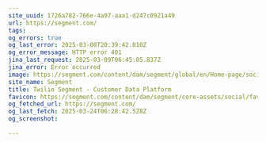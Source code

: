 ```yaml
---
site_uuid: 1726a782-766e-4a97-aaa1-d247c0921a49
url: https://segment.com/
tags: 
og_errors: true
og_last_error: 2025-03-08T20:39:42.810Z
og_error_message: HTTP error 401
jina_last_request: 2025-03-09T06:45:05.837Z
jina_error: Error occurred
image: https://segment.com/content/dam/segment/global/en/Home-page/social-image/OgHome-470ccd9554a990c639ff23e47ef287e6.png
site_name: Segment
title: Twilio Segment - Customer Data Platform
favicon: https://segment.com/content/dam/segment/core-assets/social/favicon-32x32.png
og_fetched_url: https://segment.com/
og_last_fetch: 2025-03-24T06:28:42.528Z
og_screenshot: 

---
```



